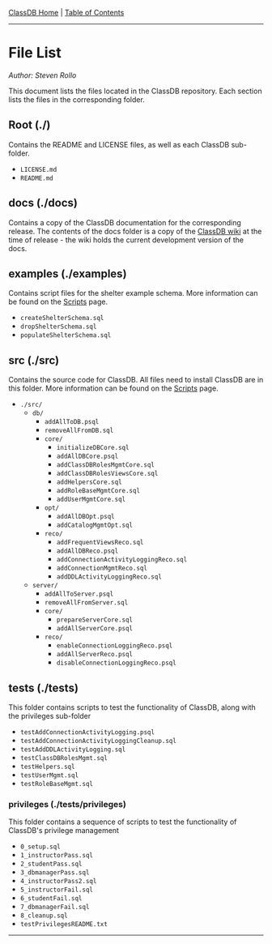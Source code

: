 [ClassDB Home](Home) \| [Table of Contents](Table-of-Contents)

---
# File List

_Author: Steven Rollo_

This document lists the files located in the ClassDB repository. Each section lists the files in the corresponding folder.

## Root (./)
Contains the README and LICENSE files, as well as each ClassDB sub-folder.
- `LICENSE.md`
- `README.md`

## docs (./docs)
Contains a copy of the ClassDB documentation for the corresponding release. The contents of the docs folder is a copy of the [ClassDB wiki](https://github.com/DASSL/ClassDB/wiki) at the time of release - the wiki holds the current development version of the docs.

## examples (./examples)
Contains script files for the shelter example schema. More information can be found on the [Scripts](Scripts) page.
- `createShelterSchema.sql`
- `dropShelterSchema.sql`
- `populateShelterSchema.sql`

## src (./src)
Contains the source code for ClassDB. All files need to install ClassDB are in this folder. More information can be found on the [Scripts](Scripts) page.
- `./src/`
  - `db/`
    - `addAllToDB.psql`
    - `removeAllFromDB.sql`
    - `core/`
      - `initializeDBCore.sql`
      - `addAllDBCore.psql`
      - `addClassDBRolesMgmtCore.sql`
      - `addClassDBRolesViewsCore.sql`
      - `addHelpersCore.sql`
      - `addRoleBaseMgmtCore.sql`
      - `addUserMgmtCore.sql`
    - `opt/`
      - `addAllDBOpt.psql`
      - `addCatalogMgmtOpt.sql`
    - `reco/`
      - `addFrequentViewsReco.sql`
      - `addAllDBReco.psql`
      - `addConnectionActivityLoggingReco.sql`
      - `addConnectionMgmtReco.sql`
      - `addDDLActivityLoggingReco.sql`
  - `server/`
    - `addAllToServer.psql`
    - `removeAllFromServer.sql`
    - `core/`
      - `prepareServerCore.sql`
      - `addAllServerCore.psql`
    - `reco/`
      - `enableConnectionLoggingReco.psql`
      - `addAllServerReco.psql`
      - `disableConnectionLoggingReco.psql`

## tests (./tests)
This folder contains scripts to test the functionality of ClassDB, along with the privileges sub-folder
- `testAddConnectionActivityLogging.psql`
- `testAddConnectionActivityLoggingCleanup.sql`
- `testAddDDLActivityLogging.sql`
- `testClassDBRolesMgmt.sql`
- `testHelpers.sql`
- `testUserMgmt.sql`
- `testRoleBaseMgmt.sql`

### privileges (./tests/privileges)
This folder contains a sequence of scripts to test the functionality of ClassDB's privilege management
- `0_setup.sql`
- `1_instructorPass.sql`
- `2_studentPass.sql`
- `3_dbmanagerPass.sql`
- `4_instructorPass2.sql`
- `5_instructorFail.sql`
- `6_studentFail.sql`
- `7_dbmanagerFail.sql`
- `8_cleanup.sql`
- `testPrivilegesREADME.txt`

---
